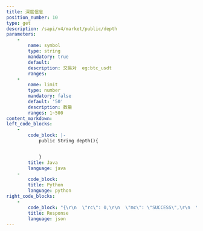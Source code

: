 ```yaml
---
title: 深度信息
position_number: 10
type: get
description: /sapi/v4/market/public/depth
parameters:
    -
        name: symbol
        type: string
        mandatory: true
        default:
        description: 交易对  eg:btc_usdt
        ranges:
    -
        name: limit
        type: number
        mandatory: false
        default: '50'
        description: 数量
        ranges: 1~500
content_markdown:
left_code_blocks:
    -
        code_block: |-
            public String depth(){


            }
        title: Java
        language: java
    -
        code_block:
        title: Python
        language: python
right_code_blocks:
    -
        code_block: "{\r\n  \"rc\": 0,\r\n  \"mc\": \"SUCCESS\",\r\n  \"ma\": [],\r\n  \"result\": {\r\n    \"timestamp\": 1662445330524,  //时间戳\r\n    \"lastUpdateId\": 137333589606963580,  //最后更新记录\r\n    \"bids\": [     //买盘([?][0]=价位;[?][1]=挂单量)\r\n      [\r\n        \"200.0000\",   //价位\r\n        \"0.996000\"    //挂单量\r\n      ],\r\n      [\r\n        \"100.0000\",\r\n        \"0.001000\"\r\n      ],\r\n      [\r\n        \"20.0000\",\r\n        \"10.000000\"\r\n      ]\r\n    ],\r\n    \"asks\": []    //卖盘([?][0]=价位;[?][1]=挂单量)\r\n  }\r\n}"
        title: Response
        language: json
---
```

